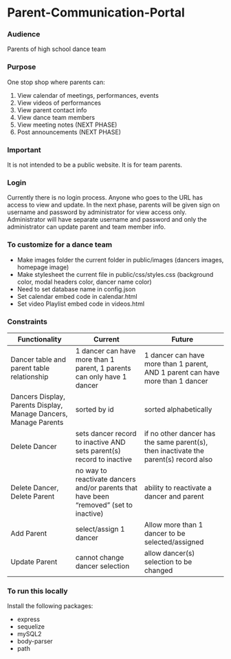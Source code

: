 # Parent-Communication-Portal

### Audience 
Parents of high school dance team

### Purpose 
One stop shop where parents can:
1.	View calendar of meetings, performances, events
2.	View videos of performances
3.	View parent contact info
4.	View dance team members
5.	View meeting notes (NEXT PHASE)
6.	Post announcements (NEXT PHASE)

### Important
It is not intended to be a public website. It is for team parents.

### Login
Currently there is no login process. Anyone who goes to the URL has access to view and update. In the next phase, parents will be given sign on username and password by administrator for view access only. Administrator will have separate username and password and only the administrator can update parent and team member info.

### To customize for a dance team
* Make images folder the current folder in public/images (dancers images, homepage image)
* Make stylesheet the current file in public/css/styles.css (background color, modal headers color, dancer name color) 
* Need to set database name in config.json
* Set calendar embed code in calendar.html
* Set video Playlist embed code in videos.html

### Constraints
Functionality | Current | Future
--- | --- | ---
Dancer table and parent table relationship | 1 dancer can have more than 1 parent, 1 parents can only have 1 dancer | 1 dancer can have more than 1 parent, AND 1 parent can have more than 1 dancer
Dancers Display, Parents Display, Manage Dancers, Manage Parents | sorted by id | sorted alphabetically
Delete Dancer | sets dancer record to inactive AND sets parent(s) record to inactive | if no other dancer has the same parent(s), then inactivate the parent(s) record also
Delete Dancer, Delete Parent | no way to reactivate dancers and/or parents that have been “removed” (set to inactive) | ability to reactivate a dancer and parent
Add Parent | select/assign 1 dancer | Allow more than 1 dancer to be selected/assigned
Update Parent | cannot change dancer selection | allow dancer(s) selection to be changed

### To run this locally 
Install the following packages:
* express
* sequelize
* mySQL2
* body-parser
* path
